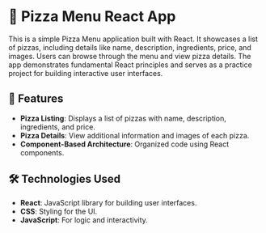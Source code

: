 # 🍕 Pizza Menu React App

This is a simple Pizza Menu application built with React. It showcases a list of pizzas, including details like name, description, ingredients, price, and images. Users can browse through the menu and view pizza details. The app demonstrates fundamental React principles and serves as a practice project for building interactive user interfaces.

## 🚀 Features

- **Pizza Listing**: Displays a list of pizzas with name, description, ingredients, and price.
- **Pizza Details**: View additional information and images of each pizza.
- **Component-Based Architecture**: Organized code using React components.

## 🛠️ Technologies Used

- **React**: JavaScript library for building user interfaces.
- **CSS**: Styling for the UI.
- **JavaScript**: For logic and interactivity.
